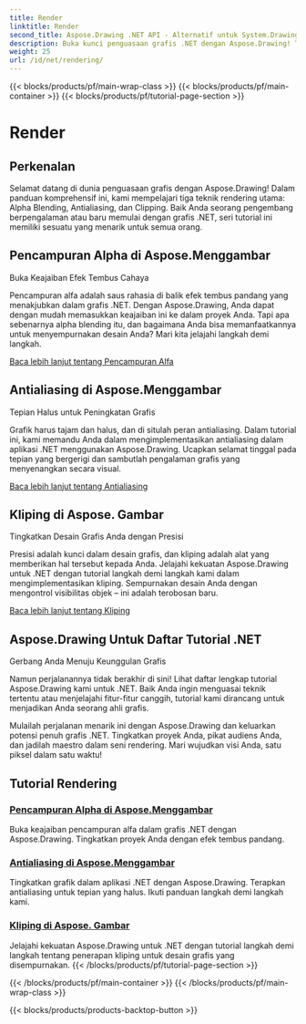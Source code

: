```yaml
---
title: Render
linktitle: Render
second_title: Aspose.Drawing .NET API - Alternatif untuk System.Drawing.Common
description: Buka kunci penguasaan grafis .NET dengan Aspose.Drawing! Tingkatkan proyek dengan pencampuran alfa untuk efek tembus cahaya. Pelajari antialiasing dan kliping untuk menyempurnakan desain.
weight: 25
url: /id/net/rendering/
---
```


{{< blocks/products/pf/main-wrap-class >}}
{{< blocks/products/pf/main-container >}}
{{< blocks/products/pf/tutorial-page-section >}}

# Render

## Perkenalan

Selamat datang di dunia penguasaan grafis dengan Aspose.Drawing! Dalam panduan komprehensif ini, kami mempelajari tiga teknik rendering utama: Alpha Blending, Antialiasing, dan Clipping. Baik Anda seorang pengembang berpengalaman atau baru memulai dengan grafis .NET, seri tutorial ini memiliki sesuatu yang menarik untuk semua orang.

## Pencampuran Alpha di Aspose.Menggambar
Buka Keajaiban Efek Tembus Cahaya

Pencampuran alfa adalah saus rahasia di balik efek tembus pandang yang menakjubkan dalam grafis .NET. Dengan Aspose.Drawing, Anda dapat dengan mudah memasukkan keajaiban ini ke dalam proyek Anda. Tapi apa sebenarnya alpha blending itu, dan bagaimana Anda bisa memanfaatkannya untuk menyempurnakan desain Anda? Mari kita jelajahi langkah demi langkah.

[Baca lebih lanjut tentang Pencampuran Alfa](./alpha-blending/)

## Antialiasing di Aspose.Menggambar
Tepian Halus untuk Peningkatan Grafis

Grafik harus tajam dan halus, dan di situlah peran antialiasing. Dalam tutorial ini, kami memandu Anda dalam mengimplementasikan antialiasing dalam aplikasi .NET menggunakan Aspose.Drawing. Ucapkan selamat tinggal pada tepian yang bergerigi dan sambutlah pengalaman grafis yang menyenangkan secara visual.

[Baca lebih lanjut tentang Antialiasing](./antialiasing/)

## Kliping di Aspose. Gambar
Tingkatkan Desain Grafis Anda dengan Presisi

Presisi adalah kunci dalam desain grafis, dan kliping adalah alat yang memberikan hal tersebut kepada Anda. Jelajahi kekuatan Aspose.Drawing untuk .NET dengan tutorial langkah demi langkah kami dalam mengimplementasikan kliping. Sempurnakan desain Anda dengan mengontrol visibilitas objek – ini adalah terobosan baru.

[Baca lebih lanjut tentang Kliping](./clipping/)

## Aspose.Drawing Untuk Daftar Tutorial .NET
Gerbang Anda Menuju Keunggulan Grafis

Namun perjalanannya tidak berakhir di sini! Lihat daftar lengkap tutorial Aspose.Drawing kami untuk .NET. Baik Anda ingin menguasai teknik tertentu atau menjelajahi fitur-fitur canggih, tutorial kami dirancang untuk menjadikan Anda seorang ahli grafis.

Mulailah perjalanan menarik ini dengan Aspose.Drawing dan keluarkan potensi penuh grafis .NET. Tingkatkan proyek Anda, pikat audiens Anda, dan jadilah maestro dalam seni rendering. Mari wujudkan visi Anda, satu piksel dalam satu waktu!
## Tutorial Rendering
### [Pencampuran Alpha di Aspose.Menggambar](./alpha-blending/)
Buka keajaiban pencampuran alfa dalam grafis .NET dengan Aspose.Drawing. Tingkatkan proyek Anda dengan efek tembus pandang.
### [Antialiasing di Aspose.Menggambar](./antialiasing/)
Tingkatkan grafik dalam aplikasi .NET dengan Aspose.Drawing. Terapkan antialiasing untuk tepian yang halus. Ikuti panduan langkah demi langkah kami.
### [Kliping di Aspose. Gambar](./clipping/)
Jelajahi kekuatan Aspose.Drawing untuk .NET dengan tutorial langkah demi langkah tentang penerapan kliping untuk desain grafis yang disempurnakan.
{{< /blocks/products/pf/tutorial-page-section >}}

{{< /blocks/products/pf/main-container >}}
{{< /blocks/products/pf/main-wrap-class >}}

{{< blocks/products/products-backtop-button >}}
